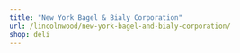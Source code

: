 ```yaml
---
title: "New York Bagel & Bialy Corporation"
url: /lincolnwood/new-york-bagel-and-bialy-corporation/
shop: deli
---
```

